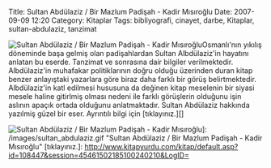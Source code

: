 Title: Sultan Abdülaziz / Bir Mazlum Padişah - Kadir Mısıroğlu
Date: 2007-09-09 12:20
Category: Kitaplar
Tags: bibliyografi, cinayet, darbe, Kitaplar, sultan-abdulaziz, tanzimat

![Sultan Abdülaziz / Bir Mazlum Padişah - Kadir Mısıroğlu][]Osmanlı'nın yıkılış döneminde başa gelmiş olan
padişahlardan Sultan Albdülaziz'in hayatını anlatan bu eserde. Tanzimat
ve sonrasına dair bilgiler verilmektedir. Albdülaziz'in muhafakar
politiklarının doğru olduğu üzerinden duran kitap benzer anlayıştaki
yazarlara göre biraz daha farklı bir görüş belirtmektedir. Albdülaziz'in
katl edilmesi hususuna da değinen kitap meselenin bir siyasi mesele
haline gitirlmiş olması nedeni ile farklı görüşlerin olduğunu işin
aslının apaçık ortada olduğunu anlatmaktadır. Sultan Abdülaziz hakkında
yazılmiş güzel bir eser. Ayrıntılı bilgi için [tıklayınız.][]

  [Sultan Abdülaziz / Bir Mazlum Padişah - Kadir Mısıroğlu]: /images/sultan_abdulaziz.kucukresim.gif
  ![Sultan Abdülaziz / Bir Mazlum Padişah - Kadir Mısıroğlu][]]: /images/sultan_abdulaziz.gif
    "Sultan Abdülaziz / Bir Mazlum Padişah - Kadir Mısıroğlu"
  [tıklayınız.]: http://www.kitapyurdu.com/kitap/default.asp?id=108447&session=45461502185100240210&LogID=
